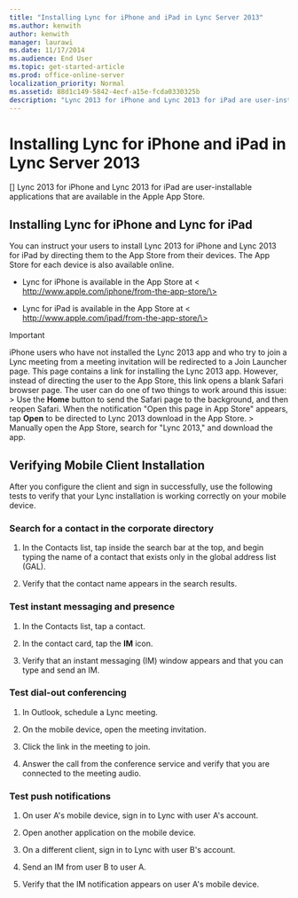 ```yaml
---
title: "Installing Lync for iPhone and iPad in Lync Server 2013"
ms.author: kenwith
author: kenwith
manager: laurawi
ms.date: 11/17/2014
ms.audience: End User
ms.topic: get-started-article
ms.prod: office-online-server
localization_priority: Normal
ms.assetid: 88d1c149-5842-4ecf-a15e-fcda0330325b
description: "Lync 2013 for iPhone and Lync 2013 for iPad are user-installable applications that are available in the Apple App Store."
---
```


# Installing Lync for iPhone and iPad in Lync Server 2013
[]
Lync 2013 for iPhone and Lync 2013 for iPad are user-installable applications that are available in the Apple App Store. 
  
## Installing Lync for iPhone and Lync for iPad

You can instruct your users to install Lync 2013 for iPhone and Lync 2013 for iPad by directing them to the App Store from their devices. The App Store for each device is also available online.
  
- Lync for iPhone is available in the App Store at \< http://www.apple.com/iphone/from-the-app-store/\>
    
- Lync for iPad is available in the App Store at \< http://www.apple.com/ipad/from-the-app-store/\>
    
> [!IMPORTANT]
>  iPhone users who have not installed the Lync 2013 app and who try to join a Lync meeting from a meeting invitation will be redirected to a Join Launcher page. This page contains a link for installing the Lync 2013 app. However, instead of directing the user to the App Store, this link opens a blank Safari browser page. The user can do one of two things to work around this issue: >  Use the **Home** button to send the Safari page to the background, and then reopen Safari. When the notification "Open this page in App Store" appears, tap **Open** to be directed to Lync 2013 download in the App Store. >  Manually open the App Store, search for "Lync 2013," and download the app. 
  
## Verifying Mobile Client Installation

After you configure the client and sign in successfully, use the following tests to verify that your Lync installation is working correctly on your mobile device. 
  
### Search for a contact in the corporate directory

1. In the Contacts list, tap inside the search bar at the top, and begin typing the name of a contact that exists only in the global address list (GAL). 
    
2. Verify that the contact name appears in the search results. 
    
### Test instant messaging and presence

1. In the Contacts list, tap a contact. 
    
2. In the contact card, tap the **IM** icon. 
    
3. Verify that an instant messaging (IM) window appears and that you can type and send an IM. 
    
### Test dial-out conferencing

1. In Outlook, schedule a Lync meeting. 
    
2. On the mobile device, open the meeting invitation. 
    
3. Click the link in the meeting to join. 
    
4. Answer the call from the conference service and verify that you are connected to the meeting audio. 
    
### Test push notifications

1. On user A's mobile device, sign in to Lync with user A's account. 
    
2. Open another application on the mobile device. 
    
3. On a different client, sign in to Lync with user B's account. 
    
4. Send an IM from user B to user A. 
    
5. Verify that the IM notification appears on user A's mobile device. 
    

